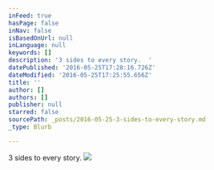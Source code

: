 ```yaml
---
inFeed: true
hasPage: false
inNav: false
isBasedOnUrl: null
inLanguage: null
keywords: []
description: '3 sides to every story.  '
datePublished: '2016-05-25T17:28:16.726Z'
dateModified: '2016-05-25T17:25:55.656Z'
title: ''
author: []
authors: []
publisher: null
starred: false
sourcePath: _posts/2016-05-25-3-sides-to-every-story.md
_type: Blurb

---
```

3 sides to every story.
![](https://the-grid-user-content.s3-us-west-2.amazonaws.com/57233fa8-6971-4087-ad82-bbd8d092c1ad.jpg)
